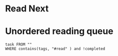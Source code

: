 # Read Next

# Unordered reading queue
```dataview
task FROM ""
WHERE contains(tags, "#read" ) and !completed
```
